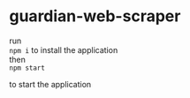 # guardian-web-scraper  

run   
```npm i```
to install the application  
then   
```npm start```  

to start the application  
